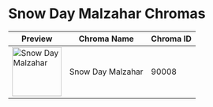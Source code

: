 # Snow Day Malzahar Chromas

| Preview | Chroma Name | Chroma ID |
|---|---|---|
| <img src='https://raw.communitydragon.org/latest/plugins/rcp-be-lol-game-data/global/default/v1/champion-chroma-images/90/90008.png' alt='Snow Day Malzahar' width='100'> | Snow Day Malzahar | 90008 |
